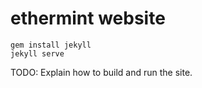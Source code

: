 # ethermint website

```
gem install jekyll
jekyll serve
```

TODO: Explain how to build and run the site.

